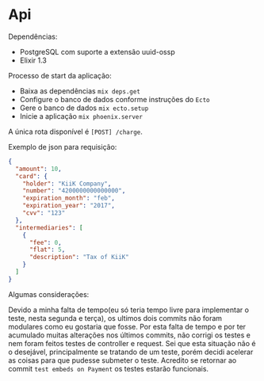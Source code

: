 # Api

Dependências: 
* PostgreSQL com suporte a extensão uuid-ossp
* Elixir 1.3

Processo de start da aplicação:
- Baixa as dependências `mix deps.get`
- Configure o banco de dados conforme instruções do `Ecto`
- Gere o banco de dados `mix ecto.setup`
- Inicie a aplicação `mix phoenix.server`
    
A única rota disponível é `[POST] /charge`.

Exemplo de json para requisição:
```json
{
  "amount": 10,
  "card": {
    "holder": "KiiK Company",
    "number": "4200000000000000",
    "expiration_month": "feb",
    "expiration_year": "2017",
    "cvv": "123"
  },
  "intermediaries": [
    {
      "fee": 0,
      "flat": 5,
      "description": "Tax of KiiK"
    }
  ]
}
```


Algumas considerações:

Devido a minha falta de tempo(eu só teria tempo livre para implementar o teste, nesta segunda e terça), os ultimos dois commits não foram modulares como eu gostaria que fosse. Por esta falta de tempo e por ter acumulado muitas alterações nos últimos commits, não corrigi os testes e nem foram feitos testes de controller e request. Sei que esta situação não é o desejável, principalmente se tratando de um teste, porém decidi acelerar as coisas para que pudesse submeter o teste. Acredito se retornar ao commit `test embeds on Payment` os testes estarão funcionais.
